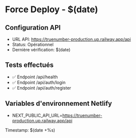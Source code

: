 # Force Deploy - $(date)

## Configuration API
- URL API: https://truenumber-production.up.railway.app/api
- Status: Opérationnel
- Dernière vérification: $(date)

## Tests effectués
- ✅ Endpoint /api/health
- ✅ Endpoint /api/auth/login
- ✅ Endpoint /api/auth/register

## Variables d'environnement Netlify
- NEXT_PUBLIC_API_URL=https://truenumber-production.up.railway.app/api

Timestamp: $(date +%s)